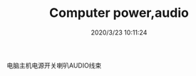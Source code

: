 ﻿---
layout: post 
title: Computer power,audio
tags: 
categories: wire-harness
overview: 
series: 
part_number: KR25
thumb_img: static/202003/291-thumb-20200323181233.jpg
small_img: static/202003/291-20200323181233.jpg
date: 2020/3/23 10:11:24
---


电脑主机电源开关喇叭AUDIO线束
